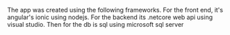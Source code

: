 The app was created using the following frameworks. For the front end, it's angular's ionic using nodejs. For the backend its .netcore web api using visual studio. Then for the db is sql using microsoft sql server
